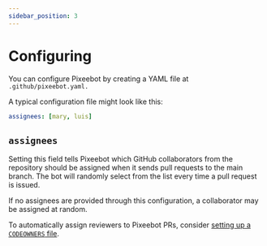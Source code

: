 ```yaml
---
sidebar_position: 3
---
```


# Configuring

You can configure Pixeebot by creating a YAML file at `.github/pixeebot.yaml.`

A typical configuration file might look like this:
```yaml
assignees: [mary, luis]
```

## `assignees`
Setting this field tells Pixeebot which GitHub collaborators from the repository should be assigned when it sends pull requests to the main branch. The bot will randomly select from the list every time a pull request is issued.

If no assignees are provided through this configuration, a collaborator may be assigned at random. 

To automatically assign reviewers to Pixeebot PRs, consider [setting up a `CODEOWNERS` file](https://docs.github.com/en/repositories/managing-your-repositorys-settings-and-features/customizing-your-repository/about-code-owners).
